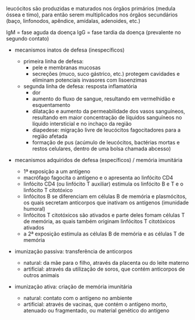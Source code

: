
leucócitos são produzidas e maturados nos órgãos primários (medula óssea e timo), para então serem multiplicados nos órgãos secundários (baço, linfonodos, apêndice, amídalas, adenoides, etc.)

IgM = fase aguda da doença
IgG = fase tardia da doença (prevalente no segundo contato)

- mecanismos inatos de defesa (inespecíficos)
	- primeira linha de defesa:
		- pele e membranas mucosas
		- secreções (muco, suco gástrico, etc.) protegem cavidades e eliminam potenciais invasores com lisoenzimas
	- segunda linha de defesa: resposta inflamatória
		- dor
		- aumento do fluxo de sangue, resultando em vermelhidão e esquentamento
		- dilatação e aumento da permeabilidade dos vasos sanguíneos, resultando em maior concentração de líquidos sanguíneos no líquido intersticial e no inchaço da região
		- diapedese: migração livre de leucócitos fagocitadores para a região afetada
		- formação de pus (acúmulo de leucócitos, bactérias mortas e restos celulares, dentro de uma bolsa chamada abcesso)

- mecanismos adquiridos de defesa (específicos) / memória imunitária
	- 1ª exposição a um antígeno
	- macrófago fagocita o antígeno e o apresenta ao linfócito CD4
	- linfócito CD4 (ou linfócito T auxiliar) estimula os linfócito B e T e o linfócito T citotóxico
	- linfócitos B se diferenciam em células B de memória e plasmócitos, os quais secretam anticorpos que inativam os antígenos (imunidade humoral)
	- linfócitos T citotóxicos são ativados e parte deles fomam células T de memória, as quais também originam linfócitos T citotóxicos ativados
	- a 2ª exposição estimula as células B de memória e as células T de memória

- imunização passiva: transferência de anticorpos
	- natural: da mãe para o filho, através da placenta ou do leite materno
	- artificial: através da utilização de soros, que contém anticorpos de outros animais
- imunização ativa: criação de memória imunitária
	- natural: contato com o antígeno no ambiente
	- artificial: através de vacinas, que contém o antígeno morto, atenuado ou fragmentado, ou material genético do antígeno
